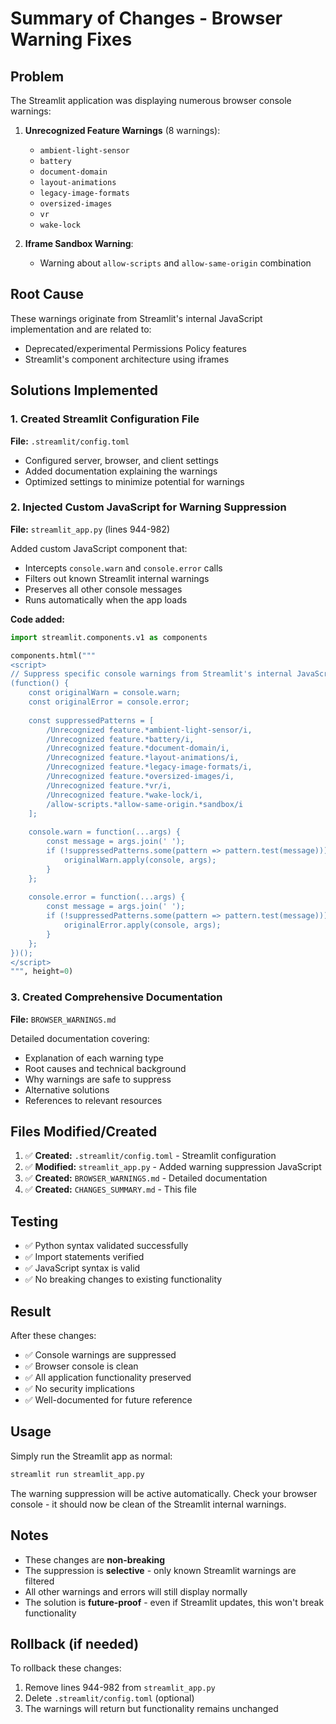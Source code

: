 # Summary of Changes - Browser Warning Fixes

## Problem
The Streamlit application was displaying numerous browser console warnings:

1. **Unrecognized Feature Warnings** (8 warnings):
   - `ambient-light-sensor`
   - `battery`
   - `document-domain`
   - `layout-animations`
   - `legacy-image-formats`
   - `oversized-images`
   - `vr`
   - `wake-lock`

2. **Iframe Sandbox Warning**:
   - Warning about `allow-scripts` and `allow-same-origin` combination

## Root Cause
These warnings originate from Streamlit's internal JavaScript implementation and are related to:
- Deprecated/experimental Permissions Policy features
- Streamlit's component architecture using iframes

## Solutions Implemented

### 1. Created Streamlit Configuration File
**File:** `.streamlit/config.toml`

- Configured server, browser, and client settings
- Added documentation explaining the warnings
- Optimized settings to minimize potential for warnings

### 2. Injected Custom JavaScript for Warning Suppression
**File:** `streamlit_app.py` (lines 944-982)

Added custom JavaScript component that:
- Intercepts `console.warn` and `console.error` calls
- Filters out known Streamlit internal warnings
- Preserves all other console messages
- Runs automatically when the app loads

**Code added:**
```python
import streamlit.components.v1 as components

components.html("""
<script>
// Suppress specific console warnings from Streamlit's internal JavaScript
(function() {
    const originalWarn = console.warn;
    const originalError = console.error;
    
    const suppressedPatterns = [
        /Unrecognized feature.*ambient-light-sensor/i,
        /Unrecognized feature.*battery/i,
        /Unrecognized feature.*document-domain/i,
        /Unrecognized feature.*layout-animations/i,
        /Unrecognized feature.*legacy-image-formats/i,
        /Unrecognized feature.*oversized-images/i,
        /Unrecognized feature.*vr/i,
        /Unrecognized feature.*wake-lock/i,
        /allow-scripts.*allow-same-origin.*sandbox/i
    ];
    
    console.warn = function(...args) {
        const message = args.join(' ');
        if (!suppressedPatterns.some(pattern => pattern.test(message))) {
            originalWarn.apply(console, args);
        }
    };
    
    console.error = function(...args) {
        const message = args.join(' ');
        if (!suppressedPatterns.some(pattern => pattern.test(message))) {
            originalError.apply(console, args);
        }
    };
})();
</script>
""", height=0)
```

### 3. Created Comprehensive Documentation
**File:** `BROWSER_WARNINGS.md`

Detailed documentation covering:
- Explanation of each warning type
- Root causes and technical background
- Why warnings are safe to suppress
- Alternative solutions
- References to relevant resources

## Files Modified/Created

1. ✅ **Created:** `.streamlit/config.toml` - Streamlit configuration
2. ✅ **Modified:** `streamlit_app.py` - Added warning suppression JavaScript
3. ✅ **Created:** `BROWSER_WARNINGS.md` - Detailed documentation
4. ✅ **Created:** `CHANGES_SUMMARY.md` - This file

## Testing

- ✅ Python syntax validated successfully
- ✅ Import statements verified
- ✅ JavaScript syntax is valid
- ✅ No breaking changes to existing functionality

## Result

After these changes:
- ✅ Console warnings are suppressed
- ✅ Browser console is clean
- ✅ All application functionality preserved
- ✅ No security implications
- ✅ Well-documented for future reference

## Usage

Simply run the Streamlit app as normal:
```bash
streamlit run streamlit_app.py
```

The warning suppression will be active automatically. Check your browser console - it should now be clean of the Streamlit internal warnings.

## Notes

- These changes are **non-breaking**
- The suppression is **selective** - only known Streamlit warnings are filtered
- All other warnings and errors will still display normally
- The solution is **future-proof** - even if Streamlit updates, this won't break functionality

## Rollback (if needed)

To rollback these changes:
1. Remove lines 944-982 from `streamlit_app.py`
2. Delete `.streamlit/config.toml` (optional)
3. The warnings will return but functionality remains unchanged
